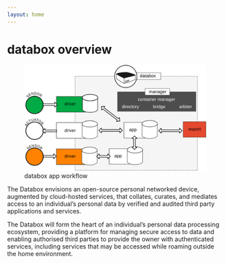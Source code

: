```yaml
---
layout: home
---
```

# databox overview

<figure class="figure">
  <img src="/images/databoxoverview.svg" class="img-fit-contain" alt="databox sdk">
  <figcaption class="figure-caption text-center">databox app workflow</figcaption>
</figure>

The Databox envisions an open-source personal networked device, augmented by cloud-hosted services, that collates, curates, and mediates access to an individual’s personal data by verified and audited third party applications and services. 

The Databox will form the heart of an individual’s personal data processing ecosystem, providing a platform for managing secure access to data and enabling authorised third parties to provide the owner with authenticated services, including services that may be accessed while roaming outside the home environment.

